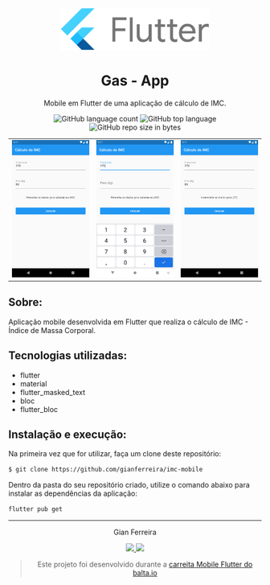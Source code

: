 <h3 align="center">
  <img alt="IMC App" src="https://github.com/gianferreira/imc-mobile/blob/master/screens/flutter-logo.png" height="85px"/>
</h3>

<h1 align="center">
  Gas - App
</h1>

<p align="center">Mobile em Flutter de uma aplicação de cálculo de IMC.</p>

<p align="center">
  <img alt="GitHub language count" src="https://img.shields.io/github/languages/count/gianferreira/imc-mobile">
  <img alt="GitHub top language" src="https://img.shields.io/github/languages/top/gianferreira/imc-mobile">
  <img alt="GitHub repo size in bytes" src="https://img.shields.io/github/repo-size/gianferreira/imc-mobile">
</p>

<table>
  <tr>
    <td>
      <img alt="Home" src="https://github.com/gianferreira/imc-mobile/blob/master/screens/home.png" width="333px"/>
    </td>
    <td>
      <img alt="Keyboard" src="https://github.com/gianferreira/imc-mobile/blob/master/screens/keyboard.png" width="333px"/>
    </td>
    <td>
      <img alt="Result" src="https://github.com/gianferreira/imc-mobile/blob/master/screens/result.png" width="333px"/>
    </td>
  </tr>
</table>

## Sobre:

Aplicação mobile desenvolvida em Flutter que realiza o cálculo de IMC - Índice de Massa Corporal.

## Tecnologias utilizadas:

- flutter
- material
- flutter_masked_text
- bloc
- flutter_bloc

## Instalação e execução:

Na primeira vez que for utilizar, faça um clone deste repositório:

```bash
$ git clone https://github.com/gianferreira/imc-mobile
```

Dentro da pasta do seu repositório criado, utilize o comando abaixo para instalar as dependências da aplicação:

```bash
flutter pub get
```
---

<p align="center"> Gian Ferreira </p>
<p align="center">
  <a alt="Gian Ferreira" href="https://www.linkedin.com/in/gian-ferreira">
    <img src="https://img.shields.io/badge/LinkedIn-Gian_Ferreira-7750a9179?logo=linkedin"/>
  </a>
  <a alt="Gian Ferreira" href="https://github.com/gianferreira">
    <img src="https://img.shields.io/badge/Gian_Ferreira-GitHub-000?logo=github"/>
  </a>
</p>

<blockquote align="center">
  Este projeto foi desenvolvido durante a
    <a href="https://balta.io/carreiras/desenvolvedor-mobile-flutter">
      carreita Mobile Flutter do balta.io
    </a>
</blockquote>